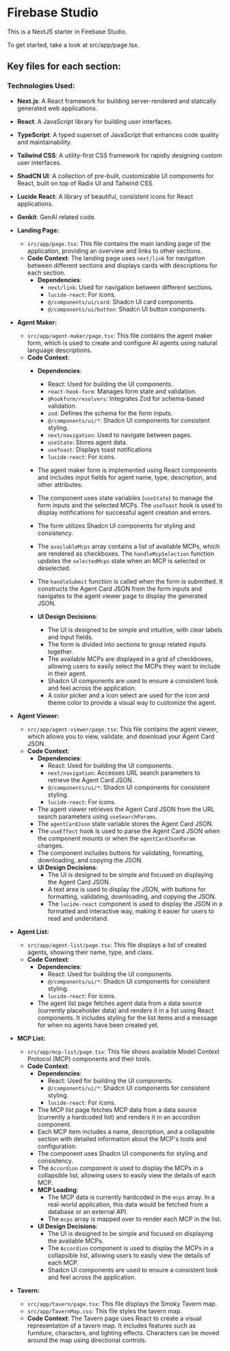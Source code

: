 # Firebase Studio

This is a NextJS starter in Firebase Studio.

To get started, take a look at src/app/page.tsx.

## Key files for each section:

### Technologies Used:

- **Next.js**: A React framework for building server-rendered and statically generated web applications.
- **React**: A JavaScript library for building user interfaces.
- **TypeScript**: A typed superset of JavaScript that enhances code quality and maintainability.
- **Tailwind CSS**: A utility-first CSS framework for rapidly designing custom user interfaces.
- **ShadCN UI**: A collection of pre-built, customizable UI components for React, built on top of Radix UI and Tailwind CSS.
- **Lucide React**: A library of beautiful, consistent icons for React applications.
- **Genkit**: GenAI related code.

- **Landing Page:**
  - `src/app/page.tsx`: This file contains the main landing page of the application, providing an overview and links to other sections.
  - **Code Context**: The landing page uses `next/link` for navigation between different sections and displays cards with descriptions for each section.
    - **Dependencies**:
        - `next/link`: Used for navigation between different sections.
        - `lucide-react`: For icons.
        - `@/components/ui/card`: Shadcn UI card components.
        - `@/components/ui/button`: Shadcn UI button components.

- **Agent Maker:**
  - `src/app/agent-maker/page.tsx`: This file contains the agent maker form, which is used to create and configure AI agents using natural language descriptions.
  - **Code Context**:
    - **Dependencies**:
      - React: Used for building the UI components.
      - `react-hook-form`: Manages form state and validation.
      - `@hookform/resolvers`: Integrates Zod for schema-based validation.
      - `zod`: Defines the schema for the form inputs.
      - `@/components/ui/*`: Shadcn UI components for consistent styling.
      - `next/navigation`: Used to navigate between pages.
      - `useState`: Stores agent data.
      - `useToast`: Displays toast notifications
      - `lucide-react`: For icons.

    - The agent maker form is implemented using React components and includes input fields for agent name, type, description, and other attributes.
    - The component uses state variables (`useState`) to manage the form inputs and the selected MCPs. The `useToast` hook is used to display notifications for successful agent creation and errors.
    - The form utilizes Shadcn UI components for styling and consistency.
    - The `availableMcps` array contains a list of available MCPs, which are rendered as checkboxes. The `handleMcpSelection` function updates the `selectedMcps` state when an MCP is selected or deselected.
    - The `handleSubmit` function is called when the form is submitted. It constructs the Agent Card JSON from the form inputs and navigates to the agent viewer page to display the generated JSON.
    - **UI Design Decisions**:
      - The UI is designed to be simple and intuitive, with clear labels and input fields.
      - The form is divided into sections to group related inputs together.
      - The available MCPs are displayed in a grid of checkboxes, allowing users to easily select the MCPs they want to include in their agent.
      - Shadcn UI components are used to ensure a consistent look and feel across the application.
      - A color picker and a icon select are used for the icon and theme color to provide a visual way to customize the agent.

- **Agent Viewer:**
  - `src/app/agent-viewer/page.tsx`: This file contains the agent viewer, which allows you to view, validate, and download your Agent Card JSON.
  - **Code Context**:
    - **Dependencies**:
      - React: Used for building the UI components.
      - `next/navigation`: Accesses URL search parameters to retrieve the Agent Card JSON.
      - `@/components/ui/*`: Shadcn UI components for consistent styling.
      - `lucide-react`: For icons.
    - The agent viewer retrieves the Agent Card JSON from the URL search parameters using `useSearchParams`.
    - The `agentCardJson` state variable stores the Agent Card JSON.
    - The `useEffect` hook is used to parse the Agent Card JSON when the component mounts or when the `agentCardJsonParam` changes.
    - The component includes buttons for validating, formatting, downloading, and copying the JSON.
    - **UI Design Decisions**:
      - The UI is designed to be simple and focused on displaying the Agent Card JSON.
      - A text area is used to display the JSON, with buttons for formatting, validating, downloading, and copying the JSON.
      - The `lucide-react` component is used to display the JSON in a formatted and interactive way, making it easier for users to read and understand.

- **Agent List:**
  - `src/app/agent-list/page.tsx`: This file displays a list of created agents, showing their name, type, and class.
  - **Code Context**:
    - **Dependencies**:
      - React: Used for building the UI components.
      - `@/components/ui/*`: Shadcn UI components for consistent styling.
      - `lucide-react`: For icons.
    - The agent list page fetches agent data from a data source (currently placeholder data) and renders it in a list using React components. It includes styling for the list items and a message for when no agents have been created yet.

- **MCP List:**
  - `src/app/mcp-list/page.tsx`: This file shows available Model Context Protocol (MCP) components and their tools.
  - **Code Context**:
    - **Dependencies**:
      - React: Used for building the UI components.
      - `@/components/ui/*`: Shadcn UI components for consistent styling.
      - `lucide-react`: For icons.
    - The MCP list page fetches MCP data from a data source (currently a hardcoded list) and renders it in an accordion component.
    - Each MCP item includes a name, description, and a collapsible section with detailed information about the MCP's tools and configuration.
    - The component uses Shadcn UI components for styling and consistency.
    - The `Accordion` component is used to display the MCPs in a collapsible list, allowing users to easily view the details of each MCP.
    - **MCP Loading**:
      - The MCP data is currently hardcoded in the `mcps` array. In a real-world application, this data would be fetched from a database or an external API.
      - The `mcps` array is mapped over to render each MCP in the list.
    - **UI Design Decisions**:
      - The UI is designed to be simple and focused on displaying the available MCPs.
      - The `Accordion` component is used to display the MCPs in a collapsible list, allowing users to easily view the details of each MCP.
      - Shadcn UI components are used to ensure a consistent look and feel across the application.

- **Tavern:**
  - `src/app/tavern/page.tsx`: This file displays the Smoky Tavern map.
  - `src/app/TavernMap.css`: This file styles the tavern map.
  - **Code Context**: The Tavern page uses React to create a visual representation of a tavern map. It includes features such as furniture, characters, and lighting effects. Characters can be moved around the map using directional controls.


